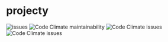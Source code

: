 # projecty

![issues](https://img.shields.io/github/issues/cathyAkoth/projecty)
![Code Climate maintainability](https://img.shields.io/codeclimate/maintainability/cathyAkoth/projecty)
![Code Climate issues](https://img.shields.io/codeclimate/issues/cathyAkoth/projecty)
![Code Climate issues](https://img.shields.io/codeclimate/issues/cathyAkoth/projecty?color=red&label=issue&logo=codacy&logoColor=blue)
